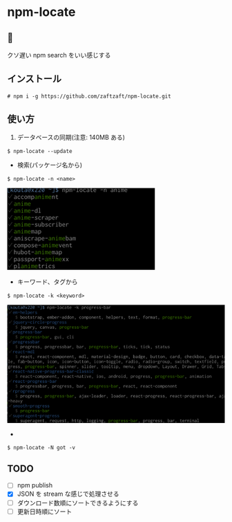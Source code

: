 npm-locate
============

## 💨
クソ遅い npm search をいい感じする

## インストール

```
# npm i -g https://github.com/zaftzaft/npm-locate.git
```

## 使い方
1. データベースの同期(注意: 140MB ある)

```
$ npm-locate --update
```

+ 検索(パッケージ名から)

```
$ npm-locate -n <name>
```

![screenshot](https://raw.githubusercontent.com/zaftzaft/npm-locate/master/ss/byname.png)

+ キーワード、タグから

```
$ npm-locate -k <keyword>
```

![screenshot](https://raw.githubusercontent.com/zaftzaft/npm-locate/master/ss/bykeyword.png)

+

```
$ npm-locate -N got -v
```

## TODO
+ [ ] npm publish
+ [x] JSON を stream な感じで処理させる
+ [ ] ダウンロード数順にソートできるようにする
+ [ ] 更新日時順にソート
